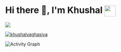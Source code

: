 # Hi there 👋, I'm Khushal <img align="center" src="https://media.giphy.com/media/yxicUANit7fTdEdZgr/giphy.gif" width="35">
![](https://komarev.com/ghpvc/?username=khushalvaghasiya&abbreviated=true)


<a href="https://github.com/AkshayAshokCode/github-readme-stats"><img align="top" src="https://github-readme-streak-stats.herokuapp.com/?user=khushalvaghasiya&theme=github-dark&hide_border=false" alt="khushalvaghasiya"/></a> </div>
&nbsp;

![Activity Graph](https://github-readme-activity-graph.vercel.app/graph?username=khushalvaghasiya&theme=github&hide_border=true&bg_color=0d1117&area_color=1f6fea&line=38d252&point=1f6fea&color=fefefe)

